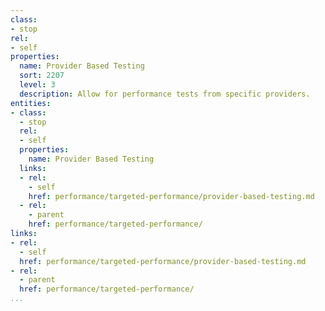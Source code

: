 ```yaml
---
class:
- stop
rel:
- self
properties:
  name: Provider Based Testing
  sort: 2207
  level: 3
  description: Allow for performance tests from specific providers.
entities:
- class:
  - stop
  rel:
  - self
  properties:
    name: Provider Based Testing
  links:
  - rel:
    - self
    href: performance/targeted-performance/provider-based-testing.md
  - rel:
    - parent
    href: performance/targeted-performance/
links:
- rel:
  - self
  href: performance/targeted-performance/provider-based-testing.md
- rel:
  - parent
  href: performance/targeted-performance/
...
```

